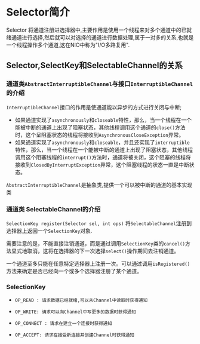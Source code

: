 # Selector简介

Selector 将通道注册进选择器中,主要作用是使用一个线程来对多个通道中的已就绪通道进行选择,然后就可以对选择的通道进行数据处理,属于一对多的关系,也就是一个线程操作多个通道,这在NIO中称为"I/O多路复用".

## Selector,SelectKey和SelectableChannel的关系

### 通道类`AbstractInterruptibleChannel`与接口`InterruptibleChannel`的介绍
`InterruptibleChannel`接口的作用是使通道能以异步的方式进行关闭与中断;

* 如果通道实现了`asynchronously`和`closeable`特性，那么，当一个线程在一个能被中断的通道上出现了阻塞状态，其他线程调用这个通道的`close()`方法时，这个呈阻塞状态的线程将接收到`AsynchronousCloseException`异常。
* 如果通道实现了`asynchronously`和`closeable`，并且还实现了`interruptible`特性，那么，当一个线程在一个能被中断的通道上出现了阻塞状态，其他线程调用这个阻塞线程的`interrupt()`方法时，通道将被关闭，这个阻塞的线程将接收到`ClosedByInterruptException`异常，这个阻塞线程的状态一直是中断状态。

`AbstractInterruptibleChannel`是抽象类,提供一个可以被中断的通道的基本实现类

### 通道类 SelectableChannel的介绍



`SelectionKey register(Selector sel, int ops)` 将`SelectableChannel`注册到选择器上返回一个`SelectionKey`对象.

需要注意的是，不能直接注销通道，而是通过调用`SelectionKey`类的`cancel()`方法显式地取消，这将在选择器的下一次选择`select()`操作期间去注销通道。

一个通道至多只能在任意特定选择器上注册一次。可以通过调用`isRegistered()`方法来确定是否已经向一个或多个选择器注册了某个通道。



### SelectionKey

* ```
  OP_READ : 请求数据已经就绪,可以从Channel中读取时获得通知
  ```

* ```
  OP_WRITE: 请求可以向Channel中写更多的数据时获得通知
  ```

* ```
  OP_CONNECT : 请求在建立一个连接时获得通知
  ```

* ```
  OP_ACCEPT: 请求在接受新连接并创建Channel时获得通知
  ```